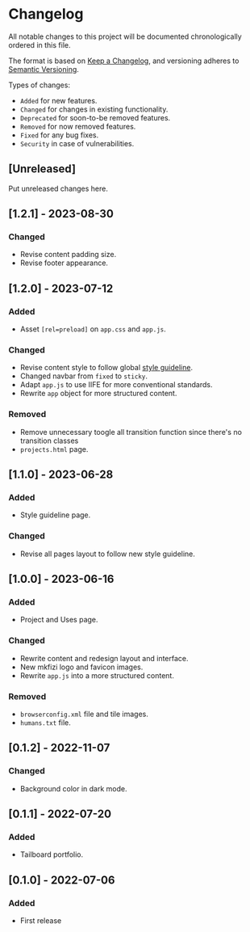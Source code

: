 
# Changelog
All notable changes to this project will be documented chronologically ordered
in this file.

The format is based on [Keep a Changelog](https://keepachangelog.com/en/1.0.0/),
and versioning adheres to [Semantic Versioning](https://semver.org/spec/v2.0.0.html).

Types of changes:
* `Added` for new features.
* `Changed` for changes in existing functionality.
* `Deprecated` for soon-to-be removed features.
* `Removed` for now removed features.
* `Fixed` for any bug fixes.
* `Security` in case of vulnerabilities.

## [Unreleased]
Put unreleased changes here.

## [1.2.1] - 2023-08-30
### Changed
- Revise content padding size.
- Revise footer appearance.

## [1.2.0] - 2023-07-12
### Added
- Asset `[rel=preload]` on `app.css` and `app.js`.

### Changed
- Revise content style to follow global [style guideline](https://github.com/mkfizi/style-guideline).
- Changed navbar from `fixed` to `sticky`.
- Adapt `app.js` to use IIFE for more conventional standards.
- Rewrite `app` object for more structured content.

### Removed
- Remove unnecessary toogle all transition function since there's no transition classes
- `projects.html` page.

## [1.1.0] - 2023-06-28
### Added
- Style guideline page.

### Changed
- Revise all pages layout to follow new style guideline.

## [1.0.0] - 2023-06-16
### Added
- Project and Uses page.

### Changed
- Rewrite content and redesign layout and interface.
- New mkfizi logo and favicon images.
- Rewrite `app.js` into a more structured content.

### Removed
- `browserconfig.xml` file and tile images.
- `humans.txt` file.

## [0.1.2] - 2022-11-07
### Changed
- Background color in dark mode.

## [0.1.1] - 2022-07-20
### Added
- Tailboard portfolio.

## [0.1.0] - 2022-07-06
### Added
- First release